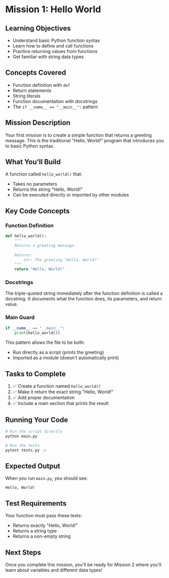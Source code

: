 # Mission 1: Hello World

## Learning Objectives
- Understand basic Python function syntax
- Learn how to define and call functions
- Practice returning values from functions
- Get familiar with string data types

## Concepts Covered
- Function definition with `def`
- Return statements
- String literals
- Function documentation with docstrings
- The `if __name__ == "__main__":` pattern

## Mission Description
Your first mission is to create a simple function that returns a greeting message. This is the traditional "Hello, World!" program that introduces you to basic Python syntax.

## What You'll Build
A function called `hello_world()` that:
- Takes no parameters
- Returns the string "Hello, World!"
- Can be executed directly or imported by other modules

## Key Code Concepts

### Function Definition
```python
def hello_world():
    """
    Returns a greeting message.
    
    Returns:
        str: The greeting "Hello, World!"
    """
    return "Hello, World!"
```

### Docstrings
The triple-quoted string immediately after the function definition is called a docstring. It documents what the function does, its parameters, and return value.

### Main Guard
```python
if __name__ == "__main__":
    print(hello_world())
```
This pattern allows the file to be both:
- Run directly as a script (prints the greeting)
- Imported as a module (doesn't automatically print)

## Tasks to Complete
1. ✅ Create a function named `hello_world()`
2. ✅ Make it return the exact string "Hello, World!"
3. ✅ Add proper documentation
4. ✅ Include a main section that prints the result

## Running Your Code
```bash
# Run the script directly
python main.py

# Run the tests
pytest tests.py -v
```

## Expected Output
When you run `main.py`, you should see:
```
Hello, World!
```

## Test Requirements
Your function must pass these tests:
- Returns exactly "Hello, World!"
- Returns a string type
- Returns a non-empty string

## Next Steps
Once you complete this mission, you'll be ready for Mission 2 where you'll learn about variables and different data types!

